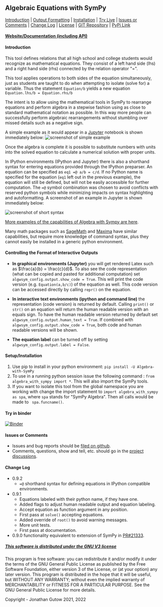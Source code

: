 ## Algebraic Equations with SymPy

[Introduction](#introduction) | [Output Formatting](#controlling-the-format-of-interactive-outputs)
| [Installation](#setupinstallation) |
[Try Live](#try-in-binder) | [Issues or Comments](#issues-or-comments) |
[Change Log](#change-log) |
[License](#this-software-is-distributed-under-the-gnu-v3-licensehttpsgnuorglicenses)
| [GIT Repository](https://github.com/gutow/Algebra_with_Sympy)
| [PyPi Link](https://pypi.org/project/Algebra-with-SymPy/)

#### [Website/Documentation (including API)](https://gutow.github.io/Algebra_with_Sympy/)

#### Introduction

This tool defines relations that all high school and college students would
recognize as mathematical equations. 
They consist of a left hand side (lhs) and a right hand side (rhs) connected by
the relation operator "=".

This tool applies operations to both sides of the equation simultaneously, just
as students are taught to do when 
attempting to isolate (solve for) a variable. Thus the statement `Equation/b`
yields a new equation `Equation.lhs/b = Equation.rhs/b`

The intent is to allow using the mathematical tools in SymPy to rearrange
equations and perform algebra
in a stepwise fashion using as close to standard mathematical notation as 
possible. In this way more people can successfully perform 
algebraic rearrangements without stumbling
over missed details such as a negative sign.

A simple example as it would appear in a [Jupyter](https://jupyter.org) 
notebook is shown immediately below:
![screenshot of simple example](https://gutow.github.io/Algebra_with_Sympy/resources/simple_example.png)

Once the algebra is complete it is possible to substitute numbers with 
units into the solved equation to calculate a numerical solution with 
proper units.

In IPython environments (IPython and Jupyter) there is also a shorthand 
syntax for entering equations provided through the IPython preparser. An 
equation can be specified as `eq1 =@ a/b = c/d`. If no Python name is 
specified for the equation (`eq1` left out in the previous example), the 
equation will still 
be defined, but will not be easily accessible for further computation. The 
`=@` symbol combination was chosen to avoid conflicts with reserved python 
symbols while minimizing impacts on syntax highlighting and autoformatting. A 
screenshot of an example in Jupyter is shown immediately below:

![screenshot of short syntax](https://gutow.github.io/Algebra_with_Sympy/resources/short_syntax.png)

[More examples of the capabilities of Algebra with Sympy are 
here](https://gutow.github.io/Algebra_with_Sympy/Demonstration%20of%20equation%20class.html).

Many math packages such as [SageMath](https://www.sagemath.org/) 
and [Maxima](http://maxima.sourceforge.net/) have similar capabilities, 
but require more knowledge of command syntax, plus they cannot easily be 
installed in a generic python environment.

#### Controlling the Format of Interactive Outputs

* **In graphical environments (Jupyter)** you will get rendered Latex such as 
$\frac{a}{b} = \frac{c}{d}$. To also see the code representation (what can 
  be copied and pasted for 
  additional computation) set `algwsym_config.output.show_code = True`. 
  This will print the code version (e.g. `Equation(a,b/c)`) of the equation as 
  well. This code version can be accessed directly by calling `repr()` on the 
  equation.

* **In interactive text environments (ipython and command line)** the 
  representation (code version) is returned by default. Calling `print()` 
  or `str()` on an equation will return the human readable version with an 
  equals sign. To have the human readable version returned by default set 
`algwsym_config.output.human_text = True`. If combined with 
`algwsym_config.output.show_code = True`, both code and human readable 
versions will be shown.

* **The equation label** can be turned off by setting
  `algwsym_config.output.label = False`.

#### Setup/Installation

1. Use pip to install in your python environment: 
`pip install -U Algebra-with-SymPy`
2. To use in a running python session issue
the following command : `from algebra_with_sympy import *`. 
This will also import the SymPy tools. 
3. If you want to isolate this tool from the global namespace you are 
   working with change the import statement 
to `import algebra_with_sympy as spa`, where 
`spa` stands for "SymPy Algebra". Then all calls would be made to `
spa.funcname()`.

#### Try in binder

[![Binder](https://mybinder.org/badge_logo.svg)](https://mybinder.org/v2/gh/gutow/Algebra_with_Sympy.git/master/?urlpath=/tree/Demonstration%20of%20equation%20class.ipynb)

#### Issues or Comments

* Issues and bug reports should be [filed on 
github](https://github.com/gutow/Algebra_with_Sympy/issues).
* Comments, questions, show and tell, etc. should go in the [project 
  discussions](https://github.com/gutow/Algebra_with_Sympy/discussions).

#### Change Log

* 0.9.2
  * `=@` shorthand syntax for defining equations in IPython compatible 
    environments.
* 0.9.1
  * Equations labeled with their python name, if they have one.
  * Added flags to adjust human readable output and equation labeling.
  * Accept equation as function argument in any position.
  * First pass at `solve()` accepting equations.
  * Added override of `root()` to avoid warning messages.
  * More unit tests.
  * First pass at documentation.
* 0.9.0 functionality equivalent to extension of SymPy in
[PR#21333](https://github.com/sympy/sympy/pull/21333).

##### [This software is distributed under the GNU V3 license](https://gnu.org/licenses)

This program is free software: you can redistribute it and/or modify
    it under the terms of the GNU General Public License as published by
    the Free Software Foundation, either version 3 of the License, or
    (at your option) any later version.
    This program is distributed in the hope that it will be useful,
    but WITHOUT ANY WARRANTY; without even the implied warranty of
    MERCHANTABILITY or FITNESS FOR A PARTICULAR PURPOSE.  See the
    GNU General Public License for more details.

Copyright - Jonathan Gutow 2021, 2022